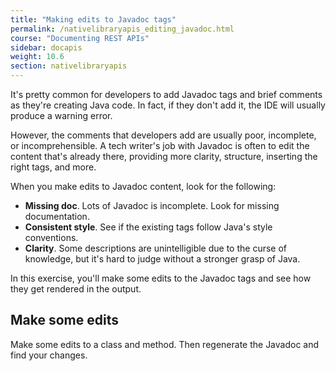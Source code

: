 ```yaml
---
title: "Making edits to Javadoc tags"
permalink: /nativelibraryapis_editing_javadoc.html
course: "Documenting REST APIs"
sidebar: docapis
weight: 10.6
section: nativelibraryapis
---
```


It's pretty common for developers to add Javadoc tags and brief comments as they're creating Java code. In fact, if they don't add it, the IDE will usually produce a warning error.

However, the comments that developers add are usually poor, incomplete, or incomprehensible. A tech writer's job with Javadoc is often to edit the content that's already there, providing more clarity, structure, inserting the right tags, and more.

When you make edits to Javadoc content, look for the following:

* **Missing doc**. Lots of Javadoc is incomplete. Look for missing documentation.
* **Consistent style**. See if the existing tags follow Java's style conventions.
* **Clarity**. Some descriptions are unintelligible due to the curse of knowledge, but it's hard to judge without a stronger grasp of Java.

In this exercise, you'll make some edits to the Javadoc tags and see how they get rendered in the output.

## Make some edits

Make some edits to a class and method. Then regenerate the Javadoc and find your changes.

